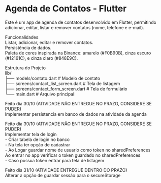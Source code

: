 # Agenda de Contatos - Flutter

Este é um app de agenda de contatos desenvolvido em Flutter, permitindo adicionar, editar, listar e remover contatos (nome, telefone e e-mail).<br />

Funcionalidades<br />
Listar, adicionar, editar e remover contatos.<br />
Persistência de dados.<br />
Paleta de cores inspirada na Binance: amarelo (#F0B90B), cinza escuro (#12161C), e cinza claro (#848E9C).<br />


Estrutura do Projeto<br />
lib/<br />
├── models/contato.dart             # Modelo de contato<br />
├── screens/contact_list_screen.dart  # Tela de listagem<br />
├── screens/contact_form_screen.dart  # Tela de formulário<br />
└── main.dart                       # Arquivo principal<br />

Feito dia 30/10 (ATIVIDADE NÃO ENTREGUE NO PRAZO, CONSIDERE SE PUDER)<br />
  Implementar persistencia em banco de dados na atividade da agenda<br />

Feito dia 30/10 (ATIVIDADE NÃO ENTREGUE NO PRAZO, CONSIDERE SE PUDER)<br />
  Implementar tela de login<br />
     - Criar tabela de login no banco<br />
     - Na tela ter opção de cadastrar<br />
     - Ao Logar guardar nome de usuario como token no sharedPreferences<br />
  Ao entrar no app verificar o token guardado no sharedPreferences<br />
     - Caso possua token entrar para tela de listagem<br />

Feito dia 31/10 (ATIVIDADE ENTREGUE DENTRO DO PRAZO)<br />
  Alterar a opção de guardar sessão para o secureStorage<br />
